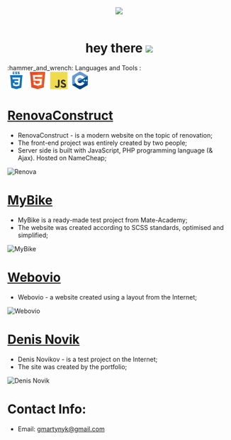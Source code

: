 <div id="header" align="center">
  <img src="https://media.giphy.com/media/fZEjmflebo9ZKQXpgh/giphy.gif" width="200"/>
</div>

<div id="views" align="center">
  <img src="https://komarev.com/ghpvc/?username=darkmart3" alt=""/>
</div>


<div id="hello" align="center">
  <h1>
    hey there
    <img src="https://media.giphy.com/media/hvRJCLFzcasrR4ia7z/giphy.gif" width="30px"/>
  </h1>
</div>
:hammer_and_wrench: Languages and Tools :

<div>
  <img src="https://github.com/devicons/devicon/blob/master/icons/css3/css3-plain-wordmark.svg"  title="CSS3" alt="CSS" width="40" height="40"/>&nbsp;
  <img src="https://github.com/devicons/devicon/blob/master/icons/html5/html5-original.svg" title="HTML5" alt="HTML" width="40" height="40"/>&nbsp;
<!--   <img src="https://github.com/devicons/devicon/blob/master/icons/bootstrap/bootstrap-original.svg"  title="bootstrap" alt="bootstrap" width="40" height="40"/>&nbsp; -->
<!--   <img src="https://github.com/devicons/devicon/blob/master/icons/sass/sass-original.svg"  title="sass" alt="sass" width="40" height="40"/>&nbsp; -->
  <img src="https://github.com/devicons/devicon/blob/master/icons/javascript/javascript-original.svg" title="JavaScript" alt="JavaScript" width="40" height="40"/>&nbsp;
<!--   <img src="https://github.com/devicons/devicon/blob/master/icons/nodejs/nodejs-original-wordmark.svg" title="NodeJS" alt="NodeJS" width="40" height="40"/>&nbsp; -->
<!--   <img src="https://github.com/devicons/devicon/blob/master/icons/git/git-original-wordmark.svg" title="Git" **alt="Git" width="40" height="40"/> -->
  <img src="https://github.com/devicons/devicon/blob/master/icons/cplusplus/cplusplus-original.svg"  title="C++" alt="C++" width="40" height="40"/>&nbsp;
<!--   <img src="https://github.com/devicons/devicon/blob/master/icons/python/python-original.svg"  title="Pythot" alt="Python" width="40" height="40"/>&nbsp; -->
  
</div>





<!-- RenovaConstruct -->
# [RenovaConstruct](https://renovaco.nl) 
<p align="left" color="blue"></p>

* RenovaConstruct - is a modern website on the topic of renovation;
* The front-end project was entirely created by two people;
* Server side is built with JavaScript, PHP programming language (& Ajax). Hosted on NameCheap;

<div>
  <img src="https://github.com/MakaronX/MakaronX/blob/main/img/RENOVA img.png" alt="Renova"/>
</div>

<!-- #region MyBike -->
# [MyBike](https://makaronx.github.io/layout_landing-page/#) 
<p align="left" color="blue"></p>

* MyBike is a ready-made test project from Mate-Academy;
* The website was created according to SCSS standards, optimised and simplified;

<div>
  <img src="https://github.com/MakaronX/MakaronX/blob/main/img/MyBike.png" alt="MyBike"/>
</div>

<!-- Webovio -->
# [Webovio](#) 
<p align="left" style="color: blue;"></p>

* Webovio - a website created using a layout from the Internet;

<div>
  <img src="https://github.com/MakaronX/MakaronX/blob/main/img/Webovio.gif" alt="Webovio"/>
</div>

<!-- Denis -->
# [Denis Novik](#) 
<p align="left" style="color: blue;"></p>

* Denis Novikov - is a test project on the Internet;
* The site was created by the portfolio;

<div style="display: flex; justify-content: space-between;">
  <img src="https://github.com/MakaronX/MakaronX/blob/main/img/Denis%20Novik.png" alt="Denis Novik">
</div>

# Contact Info:

- Email: gmartynyk@gmail.com





